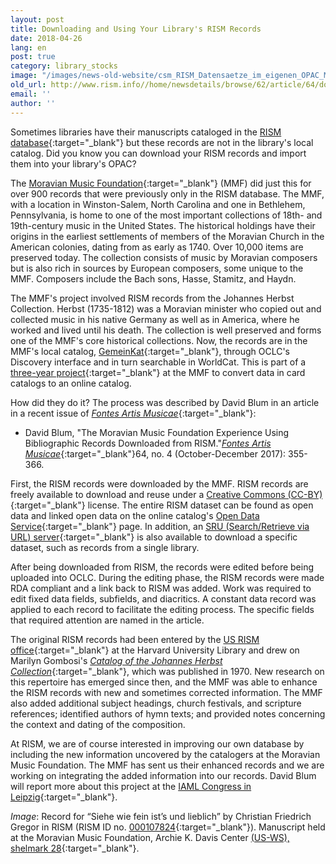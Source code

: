 ```yaml
---
layout: post
title: Downloading and Using Your Library's RISM Records
date: 2018-04-26
lang: en
post: true
category: library_stocks
image: "/images/news-old-website/csm_RISM_Datensaetze_im_eigenen_OPAC_MMF_a4818b352a.jpg"
old_url: http://www.rism.info//home/newsdetails/browse/62/article/64/downloading-and-using-your-librarys-rism-records.html
email: ''
author: ''
---
```



Sometimes libraries have their manuscripts cataloged in the [RISM database](https://opac.rism.info/){:target="_blank"} but these records are not in the library's local catalog. Did you know you can download your RISM records and import them into your library's OPAC?

The [Moravian Music Foundation](http://moravianmusic.org/){:target="_blank"} (MMF) did just this for over 900 records that were previously only in the RISM database. The MMF, with a location in Winston-Salem, North Carolina and one in Bethlehem, Pennsylvania, is home to one of the most important collections of 18th- and 19th-century music in the United States. The historical holdings have their origins in the earliest settlements of members of the Moravian Church in the American colonies, dating from as early as 1740. Over 10,000 items are preserved today. The collection consists of music by Moravian composers but is also rich in sources by European composers, some unique to the MMF. Composers include the Bach sons, Hasse, Stamitz, and Haydn.

The MMF's project involved RISM records from the Johannes Herbst Collection. Herbst (1735-1812) was a Moravian minister who copied out and collected music in his native Germany as well as in America, where he worked and lived until his death. The collection is well preserved and forms one of the MMF's core historical collections. Now, the records are in the MMF's local catalog, [GemeinKat](http://moravianmusic.org/gemeinkat-catalog/){:target="_blank"}, through OCLC's Discovery interface and in turn searchable in WorldCat. This is part of a [three-year project](https://www.oclc.org/en/member-stories/moravian.html){:target="_blank"} at the MMF to convert data in card catalogs to an online catalog.

How did they do it? The process was described by David Blum in an article in a recent issue of [_Fontes Artis Musicae_](http://www.iaml.info/fontes-artis-musicae){:target="_blank"}:

- David Blum, "The Moravian Music Foundation Experience Using Bibliographic Records Downloaded from RISM."[_Fontes Artis Musicae_](https://muse.jhu.edu/article/680345){:target="_blank"}64, no. 4 (October-December 2017): 355-366.

First, the RISM records were downloaded by the MMF. RISM records are freely available to download and reuse under a [Creative Commons (CC-BY)](http://creativecommons.org/licenses/by/3.0/){:target="_blank"} license. The entire RISM dataset can be found as open data and linked open data on the online catalog's [Open Data Service](https://opac.rism.info/index.php?id=8&L=1){:target="_blank"} page. In addition, an [SRU (Search/Retrieve via URL) server](https://github.com/rism-ch/muscat/wiki/SRU){:target="_blank"} is also available to download a specific dataset, such as records from a single library.

After being downloaded from RISM, the records were edited before being uploaded into OCLC. During the editing phase, the RISM records were made RDA compliant and a link back to RISM was added. Work was required to edit fixed data fields, subfields, and diacritics. A constant data record was applied to each record to facilitate the editing process. The specific fields that required attention are named in the article.

The original RISM records had been entered by the [US RISM office](http://hcl.harvard.edu/libraries/loebmusic/isham/rism.cfm){:target="_blank"} at the Harvard University Library and drew on Marilyn Gombosi's [_Catalog of the Johannes Herbst Collection_](http://www.worldcat.org/oclc/908266279){:target="_blank"}, which was published in 1970. New research on this repertoire has emerged since then, and the MMF was able to enhance the RISM records with new and sometimes corrected information. The MMF also added additional subject headings, church festivals, and scripture references; identified authors of hymn texts; and provided notes concerning the context and dating of the composition.

At RISM, we are of course interested in improving our own database by including the new information uncovered by the catalogers at the Moravian Music Foundation. The MMF has sent us their enhanced records and we are working on integrating the added information into our records. David Blum will report more about this project at the [IAML Congress in Leipzig](http://iaml2018.info/programme/){:target="_blank"}.


_Image_: Record for “Siehe wie fein ist’s und lieblich” by Christian Friedrich Gregor in RISM (RISM ID no. [000107824](https://opac.rism.info/search?id=000107824&Language=en){:target="_blank"}). Manuscript held at the Moravian Music Foundation, Archie K. Davis Center [(US-WS), shelmark 28](https://moravianmusic.on.worldcat.org/oclc/932481449){:target="_blank"}.



<script type="text/javascript">var switchTo5x=true;</script><script type="text/javascript" src="http://w.sharethis.com/button/buttons.js"></script><script type="text/javascript">stLight.options({publisher: "9b601438-1ce1-49d8-bfd7-9cff5df54c17", doNotHash: false, doNotCopy: false, hashAddressBar: false});</script>